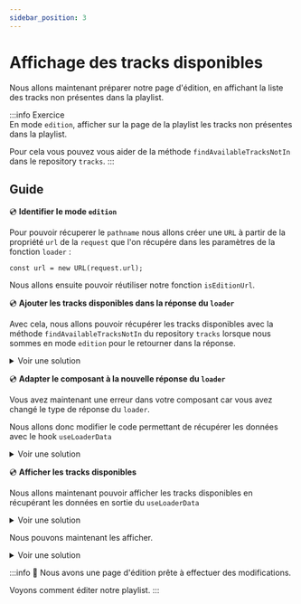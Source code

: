 ```yaml
---
sidebar_position: 3
---
```


# Affichage des tracks disponibles

Nous allons maintenant préparer notre page d'édition, en affichant la liste des tracks non présentes dans la playlist.

:::info Exercice  
En mode `edition`, afficher sur la page de la playlist les tracks non présentes dans la playlist.

Pour cela vous pouvez vous aider de la méthode `findAvailableTracksNotIn` dans le repository `tracks`.
:::

## Guide

💿 **Identifier le mode `edition`**

Pour pouvoir récuperer le `pathname` nous allons créer une `URL` à partir de la propriété `url` de la `request` que l'on récupére dans les paramètres de la fonction `loader` :

```tsx
const url = new URL(request.url);
```

Nous allons ensuite pouvoir réutiliser notre fonction `isEditionUrl`.

💿 **Ajouter les tracks disponibles dans la réponse du `loader`**

Avec cela, nous allons pouvoir récupérer les tracks disponibles avec la méthode `findAvailableTracksNotIn` du repository `tracks` lorsque nous sommes en mode `edition` pour le retourner dans la réponse.

<details>
  <summary>Voir une solution</summary>

```tsx title="app/routes/_layout.playlists.$id.(edit).tsx"
// highlight-next-line
const isEditionUrl = (pathname: string) => pathname.endsWith("/edit");

export const loader = async ({ request, params }: LoaderArgs) => {
  const id = params.id;
  const playlist = await playlists.find(id || "");
  if (!playlist) {
    throw new Error("playlist not found");
  }

  // highlight-start
  let availableTracks: Track[] = [];
  const url = new URL(request.url);

  if (isEditionUrl(url.pathname)) {
    availableTracks = await tracks.findAvailableTracksNotIn(playlist.tracks);
  }

  return json({ playlist, availableTracks });
  // highlight-end
};
```

</details>

💿 **Adapter le composant à la nouvelle réponse du `loader`**

Vous avez maintenant une erreur dans votre composant car vous avez changé le type de réponse du `loader`.

Nous allons donc modifier le code permettant de récupérer les données avec le hook `useLoaderData`

<details>
  <summary>Voir une solution</summary>

```tsx title="app/routes/_layout.playlists.$id.(edit).tsx"
// ...
export default function Playlists() {
  // highlight-next-line
  const { playlist } = useLoaderData<typeof loader>();
  //...
}
```

</details>

💿 **Afficher les tracks disponibles**

Nous allons maintenant pouvoir afficher les tracks disponibles en récupérant les données en sortie du `useLoaderData`

<details>
  <summary>Voir une solution</summary>

```tsx title="app/routes/_layout.playlists.$id.(edit).tsx"
// ...
export default function Playlists() {
  // highlight-next-line
  const { playlist, availableTracks } = useLoaderData<typeof loader>();
  //...
}
```

</details>

Nous pouvons maintenant les afficher.

<details>
  <summary>Voir une solution</summary>

```tsx title="app/routes/_layout.playlists.$id.(edit).tsx"
export default function Playlists() {
  // highlight-next-line
  const { playlist, availableTracks } = useLoaderData<typeof loader>();

  return (
    <div className="...">
      <h1>{/* Nom de la playlist */}</h1>
      <div>
        {/*...*/}
        // highlight-start
        <ul className="flex-1">
          {availableTracks.map((track) => (
            <li key={track.id}>
              <span>
                {track.name} · {track.artist}
              </span>
            </li>
          ))}
        </ul>
        // highlight-end
      </div>
    </div>
  );
}
```

</details>

:::info 👏 Nous avons une page d'édition prête à effectuer des modifications.

Voyons comment éditer notre playlist.
:::
